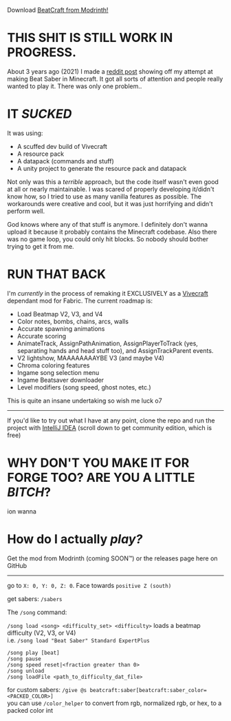 Download [BeatCraft from Modrinth!](https://modrinth.com/mod/beatcraft)

# THIS SHIT IS STILL WORK IN PROGRESS.

About 3 years ago (2021) I made a [reddit post](https://www.reddit.com/r/Minecraft/comments/l4w7of/working_on_making_beat_saber_in_minecraft) showing off my attempt at making Beat Saber in Minecraft. It got all sorts of attention and people really wanted to play it. There was only one problem..

# IT _SUCKED_

It was using:
- A scuffed dev build of Vivecraft
- A resource pack
- A datapack (commands and stuff)
- A unity project to generate the resource pack and datapack

Not only was this a *terrible* approach, but the code itself wasn't even good at all or nearly maintainable. I was scared of properly developing it/didn't know how, so I tried to use as many vanilla features as possible. The workarounds were creative and cool, but it was just horrifying and didn't perform well.

God knows where any of that stuff is anymore. I definitely don't wanna upload it because it probably contains the Minecraft codebase. Also there was no game loop, you could only hit blocks. So nobody should bother trying to get it from me.

# RUN THAT BACK

I'm *currently* in the process of remaking it EXCLUSIVELY as a [Vivecraft](https://modrinth.com/mod/vivecraft) dependant mod for Fabric. The current roadmap is:
- Load Beatmap V2, V3, and V4
- Color notes, bombs, chains, arcs, walls
- Accurate spawning animations
- Accurate scoring
- AnimateTrack, AssignPathAnimation, AssignPlayerToTrack (yes, separating hands and head stuff too), and AssignTrackParent events.
- V2 lightshow, MAAAAAAAAYBE V3 (and maybe V4)
- Chroma coloring features
- Ingame song selection menu
- Ingame Beatsaver downloader
- Level modifiers (song speed, ghost notes, etc.)

This is quite an insane undertaking so wish me luck o7

---
If you'd like to try out what I have at any point, clone the repo and run the project with [IntelliJ IDEA](https://www.jetbrains.com/idea/download/?section=windows) (scroll down to get community edition, which is free)

# WHY DON'T YOU MAKE IT FOR FORGE TOO? ARE YOU A LITTLE *BITCH*?

ion wanna

# How do I actually *play?*

Get the mod from Modrinth (coming SOON™) or the releases page here on GitHub

---
go to `X: 0, Y: 0, Z: 0`. Face towards `positive Z (south)`  


get sabers: `/sabers`  


The `/song` command:  

`/song load <song> <difficulty_set> <difficulty>` loads a beatmap difficulty (V2, V3, or V4)  
i.e. `/song load "Beat Saber" Standard ExpertPlus`

`/song play [beat]`  
`/song pause`  
`/song speed reset|<fraction greater than 0>`  
`/song unload`  
`/song loadFile <path_to_difficulty_dat_file>`

for custom sabers:
`/give @s beatcraft:saber[beatcraft:saber_color=<PACKED_COLOR>]`  
you can use `/color_helper` to convert from rgb, normalized rgb, or hex, to a packed color int  
